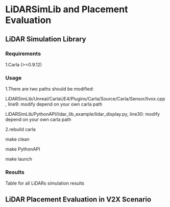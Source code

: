 # LiDARSimLib and Placement Evaluation

## LiDAR Simulation Library

### Requirements
1.Carla (>=0.9.12)

### Usage
1.There are two paths should be modified:

LiDARSimLib/Unreal/CarlaUE4/Plugins/Carla/Source/Carla/Sensor/livox.cpp, line9: modify depend on your own carla path

LiDARSimLib/PythonAPI/lidar_lib_example/lidar_display.py, line30: modify depend on your own carla path

2.rebuild carla

make clean

make PythonAPI

make launch

### Results
Table for all LiDARs simulation results


## LiDAR Placement Evaluation in V2X Scenario
